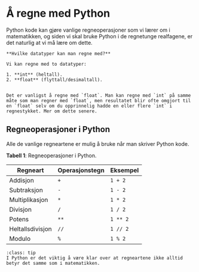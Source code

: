 # Å regne med Python

Python kode kan gjøre vanlige regneoperasjoner som vi lærer om i matematikken, og siden vi skal bruke Python i de regnetunge realfagene, er det naturlig at vi må lære om dette.

```{note}
**Hvilke datatyper kan man regne med?** 

Vi kan regne med to datatyper:

1. **int** (heltall).
2. **float** (flyttall/desimaltall). 


Det er vanligst å regne med `float`. Man kan regne med `int` på samme måte som man regner med `float`, men resultatet blir ofte omgjort til en `float` selv om du opprinnelig hadde en eller flere `int` i regnestykket. Mer om dette senere.
```

## Regneoperasjoner i Python

Alle de vanlige regneartene er mulig å bruke når man skriver Python kode. 

**Tabell 1**: Regneoperasjoner i Python.

| Regneart | Operasjonstegn | Eksempel |
|---|---|---|
| Addisjon | `+` | `1 + 2` |
| Subtraksjon | `-` | `1 - 2` |
| Multiplikasjon | `*` | `1 * 2` |
| Divisjon | `/` | `1 / 2` |
| Potens | `**` | `1 ** 2` |
| Heltallsdivisjon | `//` | `1 // 2` |
| Modulo | `%` | `1 % 2` |

```{admonition} Regneartene i Python
:class: tip
I Python er det viktig å være klar over at regneartene ikke alltid betyr det samme som i matematikken.
```